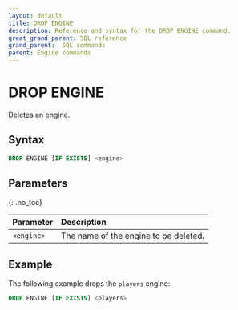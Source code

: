 ```yaml
---
layout: default
title: DROP ENGINE
description: Reference and syntax for the DROP ENGINE command.
great_grand_parent: SQL reference
grand_parent:  SQL commands
parent: Engine commands
---
```


# DROP ENGINE
Deletes an engine.

## Syntax

```sql
DROP ENGINE [IF EXISTS] <engine>
```
## Parameters 
{: .no_toc}   

| Parameter       | Description                           |
| :--------------- | :------------------------------------- |
| `<engine>` | The name of the engine to be deleted. |

## Example
The following example drops the `players` engine: 

```sql
DROP ENGINE [IF EXISTS] <players>
```